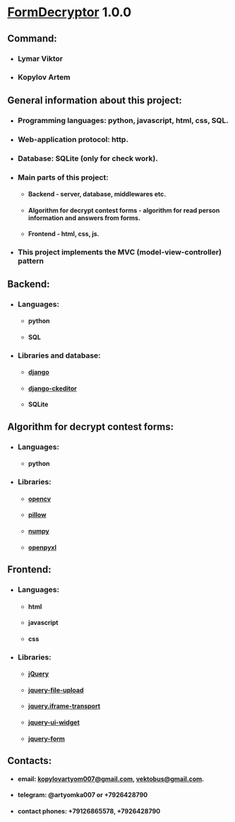# [FormDecryptor](https://github.com/Artemka007/FormDecryptor) 1.0.0

## Command:
* ### Lymar Viktor
* ### Kopylov Artem

## General information about this project:
* ### Programming languages: python, javascript, html, css, SQL.
* ### Web-application protocol: http.
* ### Database: SQLite (only for check work).
* ### Main parts of this project:
    * #### Backend - server, database, middlewares etc.
    * #### Algorithm for decrypt contest forms - algorithm for read person information and answers from forms.
    * #### Frontend - html, css, js.
* ### This project implements the MVC (model-view-controller) pattern

## Backend:
* ### Languages:
  * #### python
  * #### SQL
* ### Libraries and database:
   * #### [django](https://github.com/django/django)
   * #### [django-ckeditor](https://github.com/django-ckeditor/django-ckeditor)
   * #### SQLite
    
## Algorithm for decrypt contest forms:
* ### Languages:
  * #### python
* ### Libraries:
   * #### [opencv](https://github.com/opencv/opencv)
   * #### [pillow](https://github.com/python-pillow/Pillow)
   * #### [numpy](https://github.com/numpy/numpy)
   * #### [openpyxl](https://github.com/gleeda/openpyxl)
    
## Frontend:
* ### Languages:
  * #### html
  * #### javascript
  * #### css
* ### Libraries:
   * #### [jQuery](https://github.com/jquery/jquery)
   * #### [jquery-file-upload](https://github.com/blueimp/jQuery-File-Upload)
   * #### [jquery.iframe-transport](https://github.com/cmlenz/jquery-iframe-transport)
   * #### [jquery-ui-widget](https://github.com/jquery/jquery-ui)
   * #### [jquery-form](https://github.com/jquery-form/form)

## Contacts:
* #### email: kopylovartyom007@gmail.com, vektobus@gmail.com.
* #### telegram: @artyomka007 or +7926428790
* #### contact phones: +79126865578, +7926428790
